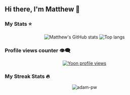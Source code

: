 ## Hi there, I'm Matthew 👋

### My Stats ⭐

<div align="center">
<img alt="Matthew's GitHub stats" src="https://github-readme-stats.vercel.app/api?username=matthewcucio&show_icons=true&theme=transparent"/>
<img alt="Top langs" src="https://github-readme-stats.vercel.app/api/top-langs/?username=matthewcucio&theme=transparent&layout=compact&&langs_count=8"/>
</div>

### Profile views counter 👁️‍🗨️
<p align="center">
  <a href="https://u8views.com/github/matthewcucio">
    <img src="https://u8views.com/api/v1/github/profiles/119479946/views/day-week-month-total-count.svg" alt="Yoon profile views" />
  </a>
</p>

### My Streak Stats 🔥
<div align="center">
<p>
<img align="center" src="https://github-readme-streak-stats.herokuapp.com/?user=matthewcucio&theme=dark&background=0d1117&date_format=M%20j%5B%2C%20Y%5D" alt="adam-pw" />
</p>
</div>
